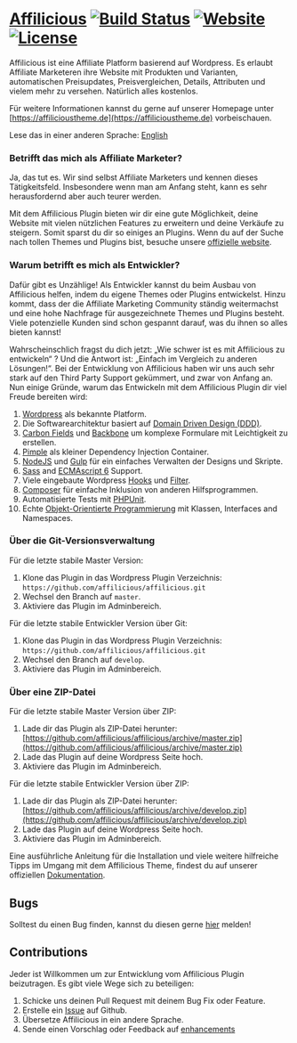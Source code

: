 # [Affilicious](https://affilicioustheme.de) [![Build Status](https://travis-ci.org/affilicious/affilicious.svg?branch=master)](https://travis-ci.org/affilicious/affilicious) [![Website](https://img.shields.io/website-up-down-green-red/http/shields.io.svg)](https://affilicioustheme.de) [![License](https://img.shields.io/badge/license-GPL--2.0%2B-red.svg)](https://github.com/affilicious/affilicious/blob/master/LICENSE) #
Affilicious ist eine Affiliate Platform basierend auf Wordpress. Es erlaubt Affiliate Marketeren ihre Website mit Produkten und Varianten, automatischen Preisupdates, Preisvergleichen, Details, Attributen und vielem mehr zu versehen. Natürlich alles kostenlos.

Für weitere Informationen kannst du gerne auf unserer Homepage unter [https://affilicioustheme.de](https://affilicioustheme.de) vorbeischauen.

Lese das in einer anderen Sprache: [English](README.md)

### Betrifft das mich als Affiliate Marketer? ###
Ja, das tut es. Wir sind selbst Affiliate Marketers und kennen dieses Tätigkeitsfeld. Insbesondere wenn man am Anfang steht, kann es sehr herausfordernd aber auch teurer werden. 

Mit dem Affilicious Plugin bieten wir dir eine gute Möglichkeit, deine Website mit vielen nützlichen Features zu erweitern und deine Verkäufe zu steigern. Somit sparst du dir so einiges an Plugins. Wenn du auf der Suche nach tollen Themes und Plugins bist, besuche unsere [offizielle website](https://affilicioustheme.de).

### Warum betrifft es mich als Entwickler? ###
Dafür gibt es Unzählige! Als Entwickler kannst du beim Ausbau von Affilicious helfen, indem du eigene Themes oder Plugins entwickelst. Hinzu kommt, dass der die Affiliate Marketing Community ständig weitermachst und eine hohe Nachfrage für ausgezeichnete Themes und Plugins besteht. Viele potenzielle Kunden sind schon gespannt darauf, was du ihnen so alles bieten kannst!

Wahrscheinschlich fragst du dich jetzt: „Wie schwer ist es mit Affilicious zu entwickeln“ ? Und die Antwort ist: „Einfach im Vergleich zu anderen Lösungen!“.  Bei der Entwicklung von Affilicious haben wir uns auch sehr stark auf den Third Party Support gekümmert, und zwar von Anfang an. Nun einige Gründe, warum das Entwickeln mit dem Affilicious Plugin dir viel Freude bereiten wird:

1. [Wordpress](https://wordpress.com) als bekannte Platform.
2. Die Softwarearchitektur basiert auf [Domain Driven Design (DDD)](https://de.wikipedia.org/wiki/Domain-driven_Design).
3. [Carbon Fields](https://carbonfields.net) und [Backbone](http://backbonejs.org) um komplexe Formulare mit Leichtigkeit zu erstellen.
4. [Pimple](http://pimple.sensiolabs.org) als kleiner Dependency Injection Container.
5. [NodeJS](https://nodejs.org) und [Gulp](http://gulpjs.com) für ein einfaches Verwalten der Designs und Skripte.
6. [Sass](http://sass-lang.com) and [ECMAscript 6](https://babeljs.io/docs/learn-es2015/) Support.
7. Viele eingebaute Wordpress [Hooks](https://codex.wordpress.org/Plugin_API/Hooks) und [Filter](https://codex.wordpress.org/Plugin_API/Filter_Reference).
8. [Composer](https://getcomposer.org) für einfache Inklusion von anderen Hilfsprogrammen. 
9. Automatisierte Tests mit [PHPUnit](https://phpunit.de).
10. Echte [Objekt-Orientierte Programmierung](https://en.wikipedia.org/wiki/Object-oriented_programming) mit Klassen, Interfaces and Namespaces.
 
### Über die Git-Versionsverwaltung ###
Für die letzte stabile Master Version:
1. Klone das Plugin in das Wordpress Plugin Verzeichnis: `https://github.com/affilicious/affilicious.git`
2. Wechsel den Branch auf `master`.
3. Aktiviere das Plugin im Adminbereich.

Für die letzte stabile Entwickler Version über Git:
1. Klone das Plugin in das Wordpress Plugin Verzeichnis: `https://github.com/affilicious/affilicious.git`
2. Wechsel den Branch auf `develop`.
3. Aktiviere das Plugin im Adminbereich.
 
### Über eine ZIP-Datei ###
Für die letzte stabile Master Version über ZIP:
1. Lade dir das Plugin als ZIP-Datei herunter: [https://github.com/affilicious/affilicious/archive/master.zip](https://github.com/affilicious/affilicious/archive/master.zip)
2. Lade das Plugin auf deine Wordpress Seite hoch.
3. Aktiviere das Plugin im Adminbereich.

Für die letzte stabile Entwickler Version über ZIP:
1. Lade dir das Plugin als ZIP-Datei herunter: [https://github.com/affilicious/affilicious/archive/develop.zip](https://github.com/affilicious/affilicious/archive/develop.zip)
2. Lade das Plugin auf deine Wordpress Seite hoch.
3. Aktiviere das Plugin im Adminbereich.

Eine ausführliche Anleitung für die Installation und viele weitere hilfreiche Tipps im Umgang mit dem Affilicious Theme, findest du auf unserer offiziellen [Dokumentation](http://docs.affilicioustheme.de).

## Bugs ##
Solltest du einen Bug finden, kannst du diesen gerne [hier](https://github.com/affilicious/affilicious/issues?state=open) melden!

## Contributions ##
Jeder ist Willkommen um zur Entwicklung vom Affilicious Plugin beizutragen. Es gibt viele Wege sich zu beteiligen:

1. Schicke uns deinen Pull Request mit deinem Bug Fix oder Feature.
2. Erstelle ein [Issue](https://github.com/affilicious/affilicious/issues) auf Github.
3. Übersetze Affilicious in ein andere Sprache.
4. Sende einen Vorschlag oder Feedback auf [enhancements](https://github.com/affilicious/affilicious/issues?direction=desc&labels=Enhancement&page=1&sort=created&state=open)
